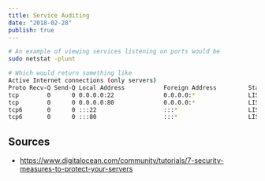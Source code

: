 ```yaml
---
title: Service Auditing
date: "2018-02-28"
publish: true
---
```


```bash
# An example of viewing services listening on ports would be 
sudo netstat -plunt
```

```bash
# Which would return something like 
Active Internet connections (only servers)
Proto Recv-Q Send-Q Local Address           Foreign Address         State       PID/Program name
tcp        0      0 0.0.0.0:22              0.0.0.0:*               LISTEN      887/sshd        
tcp        0      0 0.0.0.0:80              0.0.0.0:*               LISTEN      919/nginx       
tcp6       0      0 :::22                   :::*                    LISTEN      887/sshd        
tcp6       0      0 :::80                   :::*                    LISTEN      919/nginx
```

## Sources

- https://www.digitalocean.com/community/tutorials/7-security-measures-to-protect-your-servers